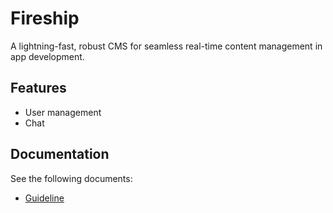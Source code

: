 # Fireship

A lightning-fast, robust CMS for seamless real-time content management in app development.


## Features

- User management
- Chat



## Documentation


See the following documents:

- [Guideline](https://thruthesky.github.io/fireship/)


